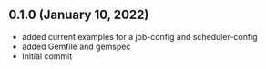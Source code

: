## 0.1.0 (January 10, 2022)
  - added current examples for a job-config and scheduler-config
  - added Gemfile and gemspec
  - Initial commit

